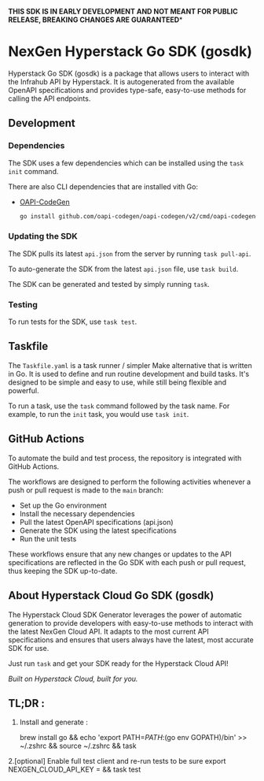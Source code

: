**THIS SDK IS IN EARLY DEVELOPMENT AND NOT MEANT FOR PUBLIC RELEASE, BREAKING CHANGES ARE GUARANTEED***

# NexGen Hyperstack Go SDK (gosdk)

Hyperstack Go SDK (gosdk) is a package that allows users to interact with the Infrahub API by Hyperstack. It is autogenerated from the available OpenAPI specifications and provides type-safe, easy-to-use methods for calling the API endpoints.

## Development

### Dependencies

The SDK uses a few dependencies which can be installed using the `task init` command.

There are also CLI dependencies that are installed vith Go:

- [OAPI-CodeGen](https://goreleaser.com/)
  ````bash
  go install github.com/oapi-codegen/oapi-codegen/v2/cmd/oapi-codegen@latest
  ````

### Updating the SDK

The SDK pulls its latest `api.json` from the server by running `task pull-api`.

To auto-generate the SDK from the latest `api.json` file, use `task build`.

The SDK can be generated and tested by simply running `task`.

### Testing

To run tests for the SDK, use `task test`.

## Taskfile

The `Taskfile.yaml` is a task runner / simpler Make alternative that is written in Go. It is used to define and run routine development and build tasks. It's designed to be simple and easy to use, while still being flexible and powerful.

To run a task, use the `task` command followed by the task name. For example, to run the `init` task, you would use `task init`.

## GitHub Actions

To automate the build and test process, the repository is integrated with GitHub Actions.

The workflows are designed to perform the following activities whenever a push or pull request is made to the `main` branch:

- Set up the Go environment
- Install the necessary dependencies
- Pull the latest OpenAPI specifications (api.json)
- Generate the SDK using the latest specifications
- Run the unit tests

These workflows ensure that any new changes or updates to the API specifications are reflected in the Go SDK with each push or pull request, thus keeping the SDK up-to-date.

## About Hyperstack Cloud Go SDK (gosdk)

The Hyperstack Cloud SDK Generator leverages the power of automatic generation to provide developers with easy-to-use methods to interact with the latest NexGen Cloud API. It adapts to the most current API specifications and ensures that users always have the latest, most accurate SDK for use.

Just run `task` and get your SDK ready for the Hyperstack Cloud API!

_Built on Hyperstack Cloud, built for you._

## TL;DR :
1. Install and generate :

   brew install go && echo 'export PATH=$PATH:$(go env GOPATH)/bin' >> ~/.zshrc && source ~/.zshrc && task

2.[optional] Enable full test client and re-run tests to be sure
export NEXGEN_CLOUD_API_KEY = <your nexgen API KEY> && task test
